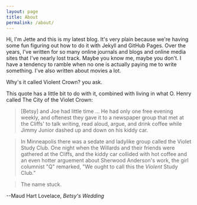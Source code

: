 ```yaml
---
layout: page
title: About
permalink: /about/
---
```


Hi, I'm Jette and this is my latest blog. It's very plain because we're having some fun figuring out how to do it with Jekyll and GitHub Pages. Over the years, I've written for so many online journals and blogs and online media sites that I've nearly lost track. Maybe you know me, maybe you don't. I have a tendency to ramble when no one is actually paying me to write something. I've also written about movies a lot.

Why's it called Violent Crown? you ask.

This quote has a little bit to do with it, combined with living in what O. Henry called The City of the Violet Crown:

>\[Betsy\] and Joe had little time ... He had only one free evening weekly, and oftenest they gave it to a newspaper group that met at the Cliffs' to talk writing, read aloud, argue, and drink coffee while Jimmy Junior dashed up and down on his kiddy car.

>In Minneapolis there was a sedate and ladylike group called the Violet Study Club. One night when the Willards and their friends were gathered at the Cliffs, and the kiddy car collided with hot coffee and an even hotter arguement about Sherwood Anderson's work, the girl columnist "Q" remarked, "We ought to call this the _Violent_ Study Club."

>The name stuck.

--Maud Hart Lovelace, _Betsy's Wedding_
